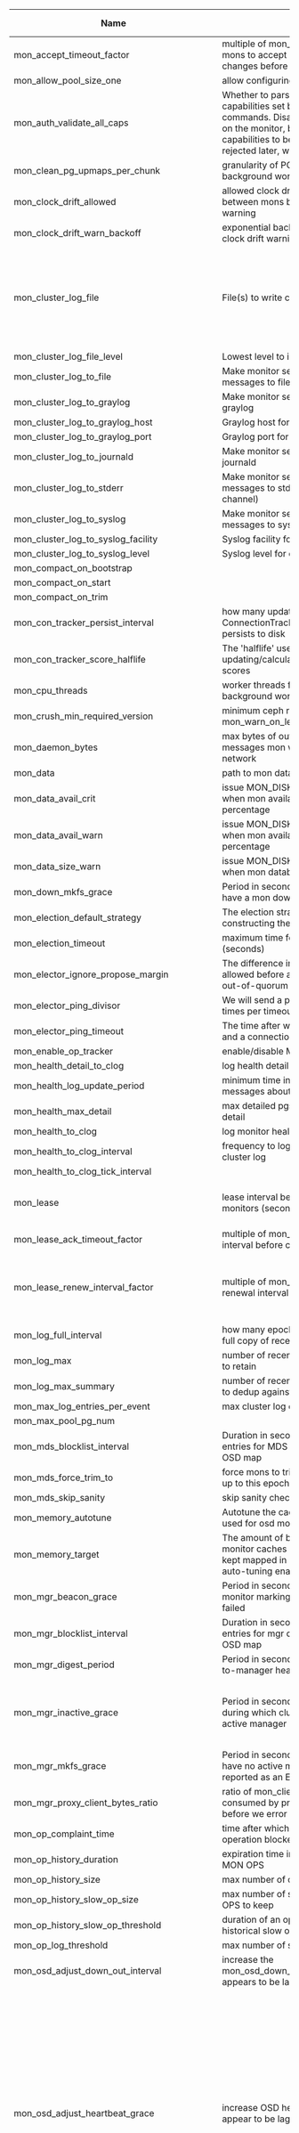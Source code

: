 | Name | Desc | Level | Type | non-Daemon Default | Daemon Default | Min | Max | Valid Values | verbatim | See also | Flags | Services | Validator | Long Desc | Tags |
| --- | --- | --- | --- | --- | --- | --- | --- | --- | --- | --- | --- | --- | --- | --- | --- |
| <span id="SP_mon_accept_timeout_factor">mon_accept_timeout_factor</span> |  multiple of mon_lease for follower mons to accept proposed state changes before calling a new election | Advanced | Float | 2 |  |  |  |  |  | [[mon_lease](~/config/mon/mon#SP_mon_lease)] |  | mon |  |  |  |
| <span id="SP_mon_allow_pool_size_one">mon_allow_pool_size_one</span> |  allow configuring pool with no replicas | Advanced | Bool | False |  |  |  |  |  |  |  | mon |  |  |  |
| <span id="SP_mon_auth_validate_all_caps">mon_auth_validate_all_caps</span> |  Whether to parse non-monitor capabilities set by the 'ceph auth ...' commands. Disabling this saves CPU on the monitor, but allows invalid capabilities to be set, and only be rejected later, when they are used. | Advanced | Bool | True |  |  |  |  |  |  | RUNTIME | mon |  |  |  |
| <span id="SP_mon_clean_pg_upmaps_per_chunk">mon_clean_pg_upmaps_per_chunk</span> |  granularity of PG upmap validation background work | Dev | Uint | 256 |  |  |  |  |  |  |  | mon |  |  |  |
| <span id="SP_mon_clock_drift_allowed">mon_clock_drift_allowed</span> |  allowed clock drift (in seconds) between mons before issuing a health warning | Advanced | Float | 0.05 |  |  |  |  |  |  |  | mon |  |  |  |
| <span id="SP_mon_clock_drift_warn_backoff">mon_clock_drift_warn_backoff</span> |  exponential backoff factor for logging clock drift warnings in the cluster log | Advanced | Float | 5 |  |  |  |  |  |  |  | mon |  |  |  |
| <span id="SP_mon_cluster_log_file">mon_cluster_log_file</span> |  File(s) to write cluster log to | Advanced | Str | default=/var/log/ceph/$cluster.$channel.log cluster=/var/log/ceph/$cluster.log |  |  |  |  |  | [[mon_cluster_log_to_file](~/config/mon/mon#SP_mon_cluster_log_to_file)] | RUNTIME | mon |  | This can either be a simple file name to receive all messages, or a list of key/value pairs where the key is the log channel and the value is the filename, which may include $cluster and $channel metavariables |  |
| <span id="SP_mon_cluster_log_file_level">mon_cluster_log_file_level</span> |  Lowest level to include is cluster log file | Advanced | Str | debug |  |  |  |  |  | [[mon_cluster_log_file](~/config/mon/mon#SP_mon_cluster_log_file)] | RUNTIME | mon |  |  |  |
| <span id="SP_mon_cluster_log_to_file">mon_cluster_log_to_file</span> |  Make monitor send cluster log messages to file | Advanced | Bool | True |  |  |  |  |  | [[mon_cluster_log_file](~/config/mon/mon#SP_mon_cluster_log_file)] | RUNTIME | mon |  |  |  |
| <span id="SP_mon_cluster_log_to_graylog">mon_cluster_log_to_graylog</span> |  Make monitor send cluster log to graylog | Advanced | Str | false |  |  |  |  |  |  | RUNTIME | mon |  |  |  |
| <span id="SP_mon_cluster_log_to_graylog_host">mon_cluster_log_to_graylog_host</span> |  Graylog host for cluster log messages | Advanced | Str | 127.0.0.1 |  |  |  |  |  | [[mon_cluster_log_to_graylog](~/config/mon/mon#SP_mon_cluster_log_to_graylog)] | RUNTIME | mon |  |  |  |
| <span id="SP_mon_cluster_log_to_graylog_port">mon_cluster_log_to_graylog_port</span> |  Graylog port for cluster log messages | Advanced | Str | 12201 |  |  |  |  |  | [[mon_cluster_log_to_graylog](~/config/mon/mon#SP_mon_cluster_log_to_graylog)] | RUNTIME | mon |  |  |  |
| <span id="SP_mon_cluster_log_to_journald">mon_cluster_log_to_journald</span> |  Make monitor send cluster log to journald | Advanced | Str | false |  |  |  |  |  |  | RUNTIME | mon |  |  |  |
| <span id="SP_mon_cluster_log_to_stderr">mon_cluster_log_to_stderr</span> |  Make monitor send cluster log messages to stderr (prefixed by channel) | Advanced | Bool | False |  |  |  |  |  | [[log_stderr_prefix](~/config/global/log#SP_log_stderr_prefix)] | RUNTIME | mon |  |  |  |
| <span id="SP_mon_cluster_log_to_syslog">mon_cluster_log_to_syslog</span> |  Make monitor send cluster log messages to syslog | Advanced | Str | default=false |  |  |  |  |  |  | RUNTIME | mon |  |  |  |
| <span id="SP_mon_cluster_log_to_syslog_facility">mon_cluster_log_to_syslog_facility</span> |  Syslog facility for cluster log messages | Advanced | Str | daemon |  |  |  |  |  | [[mon_cluster_log_to_syslog](~/config/mon/mon#SP_mon_cluster_log_to_syslog)] | RUNTIME | mon |  |  |  |
| <span id="SP_mon_cluster_log_to_syslog_level">mon_cluster_log_to_syslog_level</span> |  Syslog level for cluster log messages | Advanced | Str | info |  |  |  |  |  | [[mon_cluster_log_to_syslog](~/config/mon/mon#SP_mon_cluster_log_to_syslog)] | RUNTIME | mon |  |  |  |
| <span id="SP_mon_compact_on_bootstrap">mon_compact_on_bootstrap</span> |   | Advanced | Bool | False |  |  |  |  |  |  |  | mon |  |  |  |
| <span id="SP_mon_compact_on_start">mon_compact_on_start</span> |   | Advanced | Bool | False |  |  |  |  |  |  |  | mon |  |  |  |
| <span id="SP_mon_compact_on_trim">mon_compact_on_trim</span> |   | Advanced | Bool | True |  |  |  |  |  |  |  | mon |  |  |  |
| <span id="SP_mon_con_tracker_persist_interval">mon_con_tracker_persist_interval</span> |  how many updates the ConnectionTracker takes before it persists to disk | Advanced | Uint | 10 |  | 1 | 100000 |  |  |  |  | mon |  |  |  |
| <span id="SP_mon_con_tracker_score_halflife">mon_con_tracker_score_halflife</span> |  The 'halflife' used when updating/calculating peer connection scores | Advanced | Uint | 43200 |  | 60 |  |  |  |  |  | mon |  |  |  |
| <span id="SP_mon_cpu_threads">mon_cpu_threads</span> |  worker threads for CPU intensive background work | Advanced | Int | 4 |  |  |  |  |  |  |  | mon |  |  |  |
| <span id="SP_mon_crush_min_required_version">mon_crush_min_required_version</span> |  minimum ceph release to use for mon_warn_on_legacy_crush_tunables | Advanced | Str | hammer |  |  |  |  |  | [[mon_warn_on_legacy_crush_tunables](~/config/mon/mon#SP_mon_warn_on_legacy_crush_tunables)] |  | mon |  |  |  |
| <span id="SP_mon_daemon_bytes">mon_daemon_bytes</span> |  max bytes of outstanding mon messages mon will read off the network | Advanced | Size | 400_M |  |  |  |  |  |  |  | mon |  |  |  |
| <span id="SP_mon_data">mon_data</span> |  path to mon database | Advanced | Str | /var/lib/ceph/mon/$cluster-$id |  |  |  |  |  |  | NO_MON_UPDATE | mon |  |  |  |
| <span id="SP_mon_data_avail_crit">mon_data_avail_crit</span> |  issue MON_DISK_CRIT health error when mon available space below this percentage | Advanced | Int | 5 |  |  |  |  |  |  |  | mon |  |  |  |
| <span id="SP_mon_data_avail_warn">mon_data_avail_warn</span> |  issue MON_DISK_LOW health warning when mon available space below this percentage | Advanced | Int | 30 |  |  |  |  |  |  |  | mon |  |  |  |
| <span id="SP_mon_data_size_warn">mon_data_size_warn</span> |  issue MON_DISK_BIG health warning when mon database is above this size | Advanced | Size | 15_G |  |  |  |  |  |  |  | mon |  |  |  |
| <span id="SP_mon_down_mkfs_grace">mon_down_mkfs_grace</span> |  Period in seconds that the cluster may have a mon down after cluster creation | Advanced | Secs | 1_min |  |  |  |  |  |  |  | mon |  |  |  |
| <span id="SP_mon_election_default_strategy">mon_election_default_strategy</span> |  The election strategy to set when constructing the first monmap. | Advanced | Uint | 1 |  | 1 | 3 |  |  |  |  |  |  |  |  |
| <span id="SP_mon_election_timeout">mon_election_timeout</span> |  maximum time for a mon election (seconds) | Advanced | Float | 5 |  |  |  |  |  |  |  | mon |  |  |  |
| <span id="SP_mon_elector_ignore_propose_margin">mon_elector_ignore_propose_margin</span> |  The difference in connection score allowed before a peon stops ignoring out-of-quorum PROPOSEs | Advanced | Float | 0.0005 |  |  |  |  |  |  |  | mon |  |  |  |
| <span id="SP_mon_elector_ping_divisor">mon_elector_ping_divisor</span> |  We will send a ping up to this many times per timeout per | Advanced | Uint | 2 |  |  |  |  |  | [[mon_elector_ping_timeout](~/config/mon/mon#SP_mon_elector_ping_timeout)] |  | mon |  |  |  |
| <span id="SP_mon_elector_ping_timeout">mon_elector_ping_timeout</span> |  The time after which a ping 'times out' and a connection is considered down | Advanced | Float | 2 |  |  |  |  |  | [[mon_elector_ping_divisor](~/config/mon/mon#SP_mon_elector_ping_divisor)] |  | mon |  |  |  |
| <span id="SP_mon_enable_op_tracker">mon_enable_op_tracker</span> |  enable/disable MON op tracking | Advanced | Bool | True |  |  |  |  |  |  |  | mon |  |  |  |
| <span id="SP_mon_health_detail_to_clog">mon_health_detail_to_clog</span> |  log health detail to cluster log | Dev | Bool | True |  |  |  |  |  |  |  |  |  |  |  |
| <span id="SP_mon_health_log_update_period">mon_health_log_update_period</span> |  minimum time in seconds between log messages about each health check | Dev | Int | 5 |  | 0 |  |  |  |  |  | mon |  |  |  |
| <span id="SP_mon_health_max_detail">mon_health_max_detail</span> |  max detailed pgs to report in health detail | Advanced | Uint | 50 |  |  |  |  |  |  |  | mon |  |  |  |
| <span id="SP_mon_health_to_clog">mon_health_to_clog</span> |  log monitor health to cluster log | Advanced | Bool | True |  |  |  |  |  |  |  | mon |  |  |  |
| <span id="SP_mon_health_to_clog_interval">mon_health_to_clog_interval</span> |  frequency to log monitor health to cluster log | Advanced | Int | 10_min |  |  |  |  |  | [[mon_health_to_clog](~/config/mon/mon#SP_mon_health_to_clog)] |  | mon |  |  |  |
| <span id="SP_mon_health_to_clog_tick_interval">mon_health_to_clog_tick_interval</span> |   | Dev | Float | 1_min |  |  |  |  |  |  |  | mon |  |  |  |
| <span id="SP_mon_lease">mon_lease</span> |  lease interval between quorum monitors (seconds) | Advanced | Float | 5 |  |  |  |  |  |  |  | mon |  | This setting controls how sensitive your mon quorum is to intermittent network issues or other failures. |  |
| <span id="SP_mon_lease_ack_timeout_factor">mon_lease_ack_timeout_factor</span> |  multiple of mon_lease for the lease ack interval before calling new election | Advanced | Float | 2 |  | 1.0001 | 100 |  |  | [[mon_lease](~/config/mon/mon#SP_mon_lease)] |  | mon |  |  |  |
| <span id="SP_mon_lease_renew_interval_factor">mon_lease_renew_interval_factor</span> |  multiple of mon_lease for the lease renewal interval | Advanced | Float | 0.6 |  | 0 | 0.9999999 |  |  | [[mon_lease](~/config/mon/mon#SP_mon_lease)] |  | mon |  | Leases must be renewed before they time out.  A smaller value means frequent renewals, while a value close to 1 makes a lease expiration more likely. |  |
| <span id="SP_mon_log_full_interval">mon_log_full_interval</span> |  how many epochs before we encode a full copy of recent log keys | Advanced | Uint | 50 |  |  |  |  |  |  |  | mon |  |  |  |
| <span id="SP_mon_log_max">mon_log_max</span> |  number of recent cluster log messages to retain | Advanced | Uint | 10000 |  |  |  |  |  |  |  | mon |  |  |  |
| <span id="SP_mon_log_max_summary">mon_log_max_summary</span> |  number of recent cluster log messages to dedup against | Advanced | Uint | 50 |  |  |  |  |  |  |  | mon |  |  |  |
| <span id="SP_mon_max_log_entries_per_event">mon_max_log_entries_per_event</span> |  max cluster log entries per paxos event | Advanced | Int | 4096 |  |  |  |  |  |  |  | mon |  |  |  |
| <span id="SP_mon_max_pool_pg_num">mon_max_pool_pg_num</span> |   | Advanced | Uint | 64_K |  |  |  |  |  |  |  |  |  |  |  |
| <span id="SP_mon_mds_blocklist_interval">mon_mds_blocklist_interval</span> |  Duration in seconds that blocklist entries for MDS daemons remain in the OSD map | Dev | Float | 1_day |  | 1_hr |  |  |  |  | RUNTIME | mon |  |  |  |
| <span id="SP_mon_mds_force_trim_to">mon_mds_force_trim_to</span> |  force mons to trim mdsmaps/fsmaps up to this epoch | Dev | Int | 0 |  |  |  |  |  |  |  | mon |  |  |  |
| <span id="SP_mon_mds_skip_sanity">mon_mds_skip_sanity</span> |  skip sanity checks on fsmap/mdsmap | Advanced | Bool | False |  |  |  |  |  |  |  | mon |  |  |  |
| <span id="SP_mon_memory_autotune">mon_memory_autotune</span> |  Autotune the cache memory being used for osd monitors and kv database | Basic | Bool | True |  |  |  |  |  |  | RUNTIME | mon |  |  |  |
| <span id="SP_mon_memory_target">mon_memory_target</span> |  The amount of bytes pertaining to osd monitor caches and kv cache to be kept mapped in memory with cache auto-tuning enabled | Basic | Size | 2_G |  |  |  |  |  |  | RUNTIME | mon |  |  |  |
| <span id="SP_mon_mgr_beacon_grace">mon_mgr_beacon_grace</span> |  Period in seconds from last beacon to monitor marking a manager daemon as failed | Advanced | Secs | 30 |  |  |  |  |  |  |  | mon |  |  |  |
| <span id="SP_mon_mgr_blocklist_interval">mon_mgr_blocklist_interval</span> |  Duration in seconds that blocklist entries for mgr daemons remain in the OSD map | Dev | Float | 1_day |  | 1_hr |  |  |  |  | RUNTIME | mon |  |  |  |
| <span id="SP_mon_mgr_digest_period">mon_mgr_digest_period</span> |  Period in seconds between monitor-to-manager health/status updates | Dev | Int | 5 |  |  |  |  |  |  |  | mon |  |  |  |
| <span id="SP_mon_mgr_inactive_grace">mon_mgr_inactive_grace</span> |  Period in seconds after cluster creation during which cluster may have no active manager | Advanced | Int | 1_min |  |  |  |  |  |  |  | mon |  | This grace period enables the cluster to come up cleanly without raising spurious health check failures about managers that aren't online yet |  |
| <span id="SP_mon_mgr_mkfs_grace">mon_mgr_mkfs_grace</span> |  Period in seconds that the cluster may have no active manager before this is reported as an ERR rather than a WARN | Advanced | Int | 2_min |  |  |  |  |  |  |  | mon |  |  |  |
| <span id="SP_mon_mgr_proxy_client_bytes_ratio">mon_mgr_proxy_client_bytes_ratio</span> |  ratio of mon_client_bytes that can be consumed by proxied mgr commands before we error out to client | Dev | Float | 0.3 |  |  |  |  |  |  |  | mon |  |  |  |
| <span id="SP_mon_op_complaint_time">mon_op_complaint_time</span> |  time after which to consider a monitor operation blocked after no updates | Advanced | Secs | 30 |  |  |  |  |  |  |  | mon |  |  |  |
| <span id="SP_mon_op_history_duration">mon_op_history_duration</span> |  expiration time in seconds of historical MON OPS | Advanced | Secs | 10_min |  |  |  |  |  |  |  | mon |  |  |  |
| <span id="SP_mon_op_history_size">mon_op_history_size</span> |  max number of completed ops to track | Advanced | Uint | 20 |  |  |  |  |  |  |  | mon |  |  |  |
| <span id="SP_mon_op_history_slow_op_size">mon_op_history_slow_op_size</span> |  max number of slow historical MON OPS to keep | Advanced | Uint | 20 |  |  |  |  |  |  |  | mon |  |  |  |
| <span id="SP_mon_op_history_slow_op_threshold">mon_op_history_slow_op_threshold</span> |  duration of an op to be considered as a historical slow op | Advanced | Secs | 10 |  |  |  |  |  |  |  | mon |  |  |  |
| <span id="SP_mon_op_log_threshold">mon_op_log_threshold</span> |  max number of slow ops to display | Advanced | Int | 5 |  |  |  |  |  |  |  | mon |  |  |  |
| <span id="SP_mon_osd_adjust_down_out_interval">mon_osd_adjust_down_out_interval</span> |  increase the mon_osd_down_out_interval if an OSD appears to be laggy | Advanced | Bool | True |  |  |  |  |  | [[mon_osd_adjust_heartbeat_grace](~/config/mon/mon#SP_mon_osd_adjust_heartbeat_grace)] |  | mon |  |  |  |
| <span id="SP_mon_osd_adjust_heartbeat_grace">mon_osd_adjust_heartbeat_grace</span> |  increase OSD heartbeat grace if peers appear to be laggy | Advanced | Bool | True |  |  |  |  |  | [[mon_osd_laggy_halflife](~/config/mon/mon#SP_mon_osd_laggy_halflife), [mon_osd_laggy_weight](~/config/mon/mon#SP_mon_osd_laggy_weight), [mon_osd_laggy_max_interval](~/config/mon/mon#SP_mon_osd_laggy_max_interval)] |  | mon |  | If an OSD is marked down but then marks itself back up, it implies it wasn't actually down but was unable to respond to heartbeats.  If this option is true, we can use the laggy_probability and laggy_interval values calculated to model this situation to increase the heartbeat grace period for this OSD so that it isn't marked down again.  laggy_probability is an estimated probability that the given OSD is down because it is laggy (not actually down), and laggy_interval is an estiate on how long it stays down when it is laggy. |  |
| <span id="SP_mon_osd_auto_mark_auto_out_in">mon_osd_auto_mark_auto_out_in</span> |  mark any OSD that comes up that was automatically marked 'out' back 'in' | Advanced | Bool | True |  |  |  |  |  | [[mon_osd_down_out_interval](~/config/mon/mon#SP_mon_osd_down_out_interval)] |  | mon |  |  |  |
| <span id="SP_mon_osd_auto_mark_in">mon_osd_auto_mark_in</span> |  mark any OSD that comes up 'in' | Advanced | Bool | False |  |  |  |  |  |  |  | mon |  |  |  |
| <span id="SP_mon_osd_auto_mark_new_in">mon_osd_auto_mark_new_in</span> |  mark any new OSD that comes up 'in' | Advanced | Bool | True |  |  |  |  |  |  |  | mon |  |  |  |
| <span id="SP_mon_osd_blocklist_default_expire">mon_osd_blocklist_default_expire</span> |  Duration in seconds that blocklist entries for clients remain in the OSD map | Advanced | Float | 1_hr |  |  |  |  |  |  |  | mon |  |  |  |
| <span id="SP_mon_osd_cache_size">mon_osd_cache_size</span> |  maximum number of OSDMaps to cache in memory | Advanced | Int | 500 |  |  |  |  |  |  |  | mon |  |  |  |
| <span id="SP_mon_osd_cache_size_min">mon_osd_cache_size_min</span> |  The minimum amount of bytes to be kept mapped in memory for osd monitor caches. | Advanced | Size | 128_M |  |  |  |  |  |  |  | mon |  |  |  |
| <span id="SP_mon_osd_crush_smoke_test">mon_osd_crush_smoke_test</span> |  perform a smoke test on any new CRUSH map before accepting changes | Advanced | Bool | True |  |  |  |  |  |  |  | mon |  |  |  |
| <span id="SP_mon_osd_destroyed_out_interval">mon_osd_destroyed_out_interval</span> |  mark any OSD 'out' that has been 'destroy'ed for this long (seconds) | Advanced | Int | 10_min |  |  |  |  |  |  |  | mon |  |  |  |
| <span id="SP_mon_osd_down_out_interval">mon_osd_down_out_interval</span> |  mark any OSD 'out' that has been 'down' for this long (seconds) | Advanced | Int | 10_min |  |  |  |  |  |  |  | mon |  |  |  |
| <span id="SP_mon_osd_down_out_subtree_limit">mon_osd_down_out_subtree_limit</span> |  do not automatically mark OSDs 'out' if an entire subtree of this size is down | Advanced | Str | rack |  |  |  |  |  | [[mon_osd_down_out_interval](~/config/mon/mon#SP_mon_osd_down_out_interval)] | RUNTIME | mon |  |  |  |
| <span id="SP_mon_osd_laggy_halflife">mon_osd_laggy_halflife</span> |  halflife of OSD 'lagginess' factor | Advanced | Int | 1_hr |  |  |  |  |  |  |  | mon |  |  |  |
| <span id="SP_mon_osd_laggy_max_interval">mon_osd_laggy_max_interval</span> |  cap value for period for OSD to be marked for laggy_interval calculation | Advanced | Int | 5_min |  |  |  |  |  |  |  | mon |  |  |  |
| <span id="SP_mon_osd_laggy_weight">mon_osd_laggy_weight</span> |  how heavily to weight OSD marking itself back up in overall laggy_probability | Advanced | Float | 0.3 |  | 0 | 1 |  |  |  |  | mon |  | 1.0 means that an OSD marking itself back up (because it was marked down but not actually dead) means a 100% laggy_probability; 0.0 effectively disables tracking of laggy_probability. |  |
| <span id="SP_mon_osd_mapping_pgs_per_chunk">mon_osd_mapping_pgs_per_chunk</span> |  granularity of PG placement calculation background work | Dev | Int | 4096 |  |  |  |  |  |  |  | mon |  |  |  |
| <span id="SP_mon_osd_max_creating_pgs">mon_osd_max_creating_pgs</span> |  maximum number of PGs the mon will create at once | Advanced | Int | 1024 |  |  |  |  |  |  |  | mon |  |  |  |
| <span id="SP_mon_osd_max_initial_pgs">mon_osd_max_initial_pgs</span> |  maximum number of PGs a pool will created with | Advanced | Int | 1024 |  |  |  |  |  |  |  | mon |  | If the user specifies more PGs than this, the cluster will subsequently split PGs after the pool is created in order to reach the target. |  |
| <span id="SP_mon_osd_min_in_ratio">mon_osd_min_in_ratio</span> |  do not automatically mark OSDs 'out' if fewer than this many OSDs are 'in' | Advanced | Float | 0.75 |  |  |  |  |  | [[mon_osd_down_out_interval](~/config/mon/mon#SP_mon_osd_down_out_interval)] |  | mon |  |  |  |
| <span id="SP_mon_osd_min_up_ratio">mon_osd_min_up_ratio</span> |  do not automatically mark OSDs 'out' if fewer than this many OSDs are 'up' | Advanced | Float | 0.3 |  |  |  |  |  | [[mon_osd_down_out_interval](~/config/mon/mon#SP_mon_osd_down_out_interval)] |  | mon |  |  |  |
| <span id="SP_mon_osd_prime_pg_temp">mon_osd_prime_pg_temp</span> |  minimize peering work by priming pg_temp values after a map change | Dev | Bool | True |  |  |  |  |  |  |  | mon |  |  |  |
| <span id="SP_mon_osd_prime_pg_temp_max_estimate">mon_osd_prime_pg_temp_max_estimate</span> |  calculate all PG mappings if estimated fraction of PGs that change is above this amount | Advanced | Float | 0.25 |  |  |  |  |  |  |  | mon |  |  |  |
| <span id="SP_mon_osd_prime_pg_temp_max_time">mon_osd_prime_pg_temp_max_time</span> |  maximum time to spend precalculating PG mappings on map change (seconds) | Dev | Float | 0.5 |  |  |  |  |  |  |  | mon |  |  |  |
| <span id="SP_mon_osd_warn_num_repaired">mon_osd_warn_num_repaired</span> |  issue OSD_TOO_MANY_REPAIRS health warning if an OSD has more than this many read repairs | Advanced | Uint | 10 |  |  |  |  |  |  |  | mon |  |  |  |
| <span id="SP_mon_osd_warn_op_age">mon_osd_warn_op_age</span> |  issue REQUEST_SLOW health warning if OSD ops are slower than this age (seconds) | Advanced | Float | 32 |  |  |  |  |  |  |  | mgr |  |  |  |
| <span id="SP_mon_osdmap_full_prune_enabled">mon_osdmap_full_prune_enabled</span> |  enables pruning full osdmap versions when we go over a given number of maps | Advanced | Bool | True |  |  |  |  |  | [[mon_osdmap_full_prune_min](~/config/mon/mon#SP_mon_osdmap_full_prune_min), [mon_osdmap_full_prune_interval](~/config/mon/mon#SP_mon_osdmap_full_prune_interval), [mon_osdmap_full_prune_txsize](~/config/mon/mon#SP_mon_osdmap_full_prune_txsize)] |  | mon |  |  |  |
| <span id="SP_mon_osdmap_full_prune_interval">mon_osdmap_full_prune_interval</span> |  interval between maps that will not be pruned; maps in the middle will be pruned. | Advanced | Uint | 10 |  |  |  |  |  | [[mon_osdmap_full_prune_enabled](~/config/mon/mon#SP_mon_osdmap_full_prune_enabled), [mon_osdmap_full_prune_interval](~/config/mon/mon#SP_mon_osdmap_full_prune_interval), [mon_osdmap_full_prune_txsize](~/config/mon/mon#SP_mon_osdmap_full_prune_txsize)] |  | mon |  |  |  |
| <span id="SP_mon_osdmap_full_prune_min">mon_osdmap_full_prune_min</span> |  minimum number of versions in the store to trigger full map pruning | Advanced | Uint | 10000 |  |  |  |  |  | [[mon_osdmap_full_prune_enabled](~/config/mon/mon#SP_mon_osdmap_full_prune_enabled), [mon_osdmap_full_prune_interval](~/config/mon/mon#SP_mon_osdmap_full_prune_interval), [mon_osdmap_full_prune_txsize](~/config/mon/mon#SP_mon_osdmap_full_prune_txsize)] |  | mon |  |  |  |
| <span id="SP_mon_osdmap_full_prune_txsize">mon_osdmap_full_prune_txsize</span> |  number of maps we will prune per iteration | Advanced | Uint | 100 |  |  |  |  |  | [[mon_osdmap_full_prune_enabled](~/config/mon/mon#SP_mon_osdmap_full_prune_enabled), [mon_osdmap_full_prune_interval](~/config/mon/mon#SP_mon_osdmap_full_prune_interval), [mon_osdmap_full_prune_txsize](~/config/mon/mon#SP_mon_osdmap_full_prune_txsize)] |  | mon |  |  |  |
| <span id="SP_mon_rocksdb_options">mon_rocksdb_options</span> |   | Advanced | Str | write_buffer_size=33554432,compression=kNoCompression,level_compaction_dynamic_level_bytes=true |  |  |  |  |  |  |  |  |  |  |  |
| <span id="SP_mon_session_timeout">mon_session_timeout</span> |  close inactive mon client connections after this many seconds | Advanced | Int | 5_min |  |  |  |  |  |  |  | mon |  |  |  |
| <span id="SP_mon_smart_report_timeout">mon_smart_report_timeout</span> |  Timeout (in seconds) for smartctl to run, default is set to 5 | Advanced | Uint | 5 |  |  |  |  |  |  |  | mon |  |  |  |
| <span id="SP_mon_stretch_cluster_recovery_ratio">mon_stretch_cluster_recovery_ratio</span> |  the ratio of up OSDs at which a degraded stretch cluster enters recovery | Advanced | Float | 0.6 |  | 0.51 | 1 |  |  |  |  | mon |  |  |  |
| <span id="SP_mon_stretch_pool_min_size">mon_stretch_pool_min_size</span> |   | Dev | Uint | 2 |  | 2 | 4 |  |  |  |  | mon |  |  |  |
| <span id="SP_mon_stretch_pool_size">mon_stretch_pool_size</span> |   | Dev | Uint | 4 |  | 3 | 6 |  |  |  |  | mon |  |  |  |
| <span id="SP_mon_stretch_recovery_min_wait">mon_stretch_recovery_min_wait</span> |  how long the monitors wait before considering fully-healthy PGs as evidence the stretch mode is repaired | Advanced | Float | 15 |  | 1 |  |  |  |  |  | mon |  |  |  |
| <span id="SP_mon_subscribe_interval">mon_subscribe_interval</span> |  subscribe interval for pre-jewel clients | Dev | Float | 1_day |  |  |  |  |  |  |  | mon |  |  |  |
| <span id="SP_mon_tick_interval">mon_tick_interval</span> |  interval for internal mon background checks | Advanced | Int | 5 |  |  |  |  |  |  |  | mon |  |  |  |
| <span id="SP_mon_timecheck_interval">mon_timecheck_interval</span> |  frequency of clock synchronization checks between monitors (seconds) | Advanced | Float | 5_min |  |  |  |  |  |  |  | mon |  |  |  |
| <span id="SP_mon_timecheck_skew_interval">mon_timecheck_skew_interval</span> |  frequency of clock synchronization (re)checks between monitors while clocks are believed to be skewed (seconds) | Advanced | Float | 30 |  |  |  |  |  | [[mon_timecheck_interval](~/config/mon/mon#SP_mon_timecheck_interval)] |  | mon |  |  |  |
| <span id="SP_mon_warn_older_version_delay">mon_warn_older_version_delay</span> |  issue DAEMON_OLD_VERSION health warning after this amount of time has elapsed | Advanced | Secs | 7_day |  |  |  |  |  |  |  | mon |  |  |  |
| <span id="SP_mon_warn_on_cache_pools_without_hit_sets">mon_warn_on_cache_pools_without_hit_sets</span> |  issue CACHE_POOL_NO_HIT_SET health warning for cache pools that do not have hit sets configured | Advanced | Bool | True |  |  |  |  |  |  |  | mon |  |  |  |
| <span id="SP_mon_warn_on_crush_straw_calc_version_zero">mon_warn_on_crush_straw_calc_version_zero</span> |  issue OLD_CRUSH_STRAW_CALC_VERSION health warning if the CRUSH map's straw_calc_version is zero | Advanced | Bool | True |  |  |  |  |  |  |  | mon |  |  |  |
| <span id="SP_mon_warn_on_degraded_stretch_mode">mon_warn_on_degraded_stretch_mode</span> |  Issue a health warning if we are in degraded stretch mode | Advanced | Bool | True |  |  |  |  |  |  |  | mon |  |  |  |
| <span id="SP_mon_warn_on_filestore_osds">mon_warn_on_filestore_osds</span> |  log health warn for filestore OSDs | Dev | Bool | True |  |  |  |  |  |  |  |  |  |  |  |
| <span id="SP_mon_warn_on_legacy_crush_tunables">mon_warn_on_legacy_crush_tunables</span> |  issue OLD_CRUSH_TUNABLES health warning if CRUSH tunables are older than mon_crush_min_required_version | Advanced | Bool | True |  |  |  |  |  | [[mon_crush_min_required_version](~/config/mon/mon#SP_mon_crush_min_required_version)] |  | mon |  |  |  |
| <span id="SP_mon_warn_on_older_version">mon_warn_on_older_version</span> |  issue DAEMON_OLD_VERSION health warning if daemons are not all running the same version | Advanced | Bool | True |  |  |  |  |  |  |  | mon |  |  |  |
| <span id="SP_mon_warn_on_osd_down_out_interval_zero">mon_warn_on_osd_down_out_interval_zero</span> |  issue OSD_NO_DOWN_OUT_INTERVAL health warning if mon_osd_down_out_interval is zero | Advanced | Bool | True |  |  |  |  |  | [[mon_osd_down_out_interval](~/config/mon/mon#SP_mon_osd_down_out_interval)] |  | mon |  | Having mon_osd_down_out_interval set to 0 means that down OSDs are not marked out automatically and the cluster does not heal itself without administrator intervention. |  |
| <span id="SP_mon_warn_on_pool_no_redundancy">mon_warn_on_pool_no_redundancy</span> |  Issue a health warning if any pool is configured with no replicas | Advanced | Bool | True |  |  |  |  |  | [[osd_pool_default_size](~/config/global/osd#SP_osd_pool_default_size), [osd_pool_default_min_size](~/config/global/osd#SP_osd_pool_default_min_size)] |  | mon |  |  |  |
| <span id="SP_mon_warn_on_pool_pg_num_not_power_of_two">mon_warn_on_pool_pg_num_not_power_of_two</span> |  issue POOL_PG_NUM_NOT_POWER_OF_TWO warning if pool has a non-power-of-two pg_num value | Dev | Bool | True |  |  |  |  |  |  |  | mon |  |  |  |
